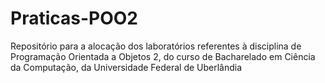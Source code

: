 # Praticas-POO2
Repositório para a alocação dos laboratórios referentes à disciplina de Programação Orientada a Objetos 2, do curso de Bacharelado em Ciência da Computação, da Universidade Federal de Uberlândia
